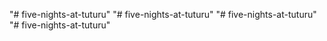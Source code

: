 "# five-nights-at-tuturu" 
"# five-nights-at-tuturu" 
"# five-nights-at-tuturu" 
"# five-nights-at-tuturu" 
